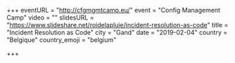 +++
eventURL = "http://cfgmgmtcamp.eu/"
event = "Config Management Camp"
video = ""
slidesURL = "https://www.slideshare.net/roidelapluie/incident-resolution-as-code"
title = "Incident Resolution as Code"
city = "Gand"
date = "2019-02-04"
country = "Belgique"
country_emoji = "belgium"

+++


